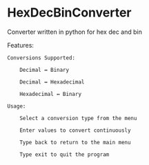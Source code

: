 # HexDecBinConverter
Converter written in python for hex dec and bin


Features:

    Conversions Supported:

        Decimal ↔ Binary

        Decimal ↔ Hexadecimal

        Hexadecimal ↔ Binary

    Usage:

        Select a conversion type from the menu

        Enter values to convert continuously

        Type back to return to the main menu

        Type exit to quit the program
